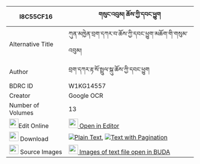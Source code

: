 |I8C55CF16|གསུང་འབུམ། ཆོས་ཀྱི་དབང་ཕྱུག 
| --- | --- 
|Alternative Title |ཀུན་མཁྱེན་བྲག་དཀར་བ་ཆོས་ཀྱི་དབང་ཕྱུག་མཆོག་གི་གསུམ་འབུམ།
|Author| བྲག་དཀར་རྟ་སོ་སྤྲུལ་སྐུ་ཆོས་ཀྱི་དབང་ཕྱུག
|BDRC ID | W1KG14557
|Creator | Google OCR
|Number of Volumes| 13
|<img width="25" src="https://img.icons8.com/color/25/000000/edit-property.png">Edit Online| [<img width="25" src="https://avatars.githubusercontent.com/u/45091458?s=200&v=4"> Open in Editor](http://editor.openpecha.org/I8C55CF16)
|<img width="25" src="https://img.icons8.com/fluent/48/000000/download-2.png"/>  Download | [![](https://img.icons8.com/color/20/000000/txt.png)Plain Text](https://github.com/Openpecha/I8C55CF16/releases/download/v1/sungbum_cho_kyi_wangchuk_plain_I8C55CF16.zip), [![](https://img.icons8.com/color/20/000000/txt.png)Text with Pagination](https://github.com/Openpecha/I8C55CF16/releases/download/v1/sungbum_cho_kyi_wangchuk_pages_I8C55CF16.zip)
|<img width="25" src="https://img.icons8.com/plasticine/100/000000/pictures-folder.png"/>  Source Images | [<img width="25" src="https://library.bdrc.io/icons/BUDA-small.svg"> Images of text file open in BUDA](https://library.bdrc.io/show/bdr:W1KG14557)